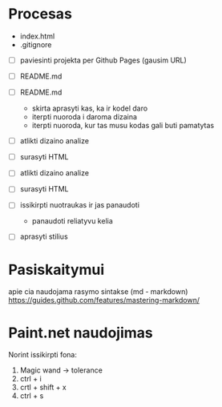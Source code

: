 # Procesas
  - index.html
  - .gitignore
- [ ] paviesinti projekta per Github Pages (gausim URL)
- [ ] README.md
- [ ] README.md
  - skirta aprasyti kas, ka ir kodel daro
  - iterpti nuoroda i daroma dizaina
  - iterpti nuoroda, kur tas musu kodas gali buti pamatytas
- [ ] atlikti dizaino analize
- [ ] surasyti HTML
- [ ] atlikti dizaino analize
- [ ] surasyti HTML
- [ ] issikirpti nuotraukas ir jas panaudoti
  - panaudoti reliatyvu kelia
- [ ] aprasyti stilius


# Pasiskaitymui

apie cia naudojama rasymo sintakse (md - markdown) https://guides.github.com/features/mastering-markdown/

# Paint.net naudojimas

Norint issikirpti fona:

1. Magic wand -> tolerance
2. ctrl + i
3. crtl + shift + x
4. ctrl + s